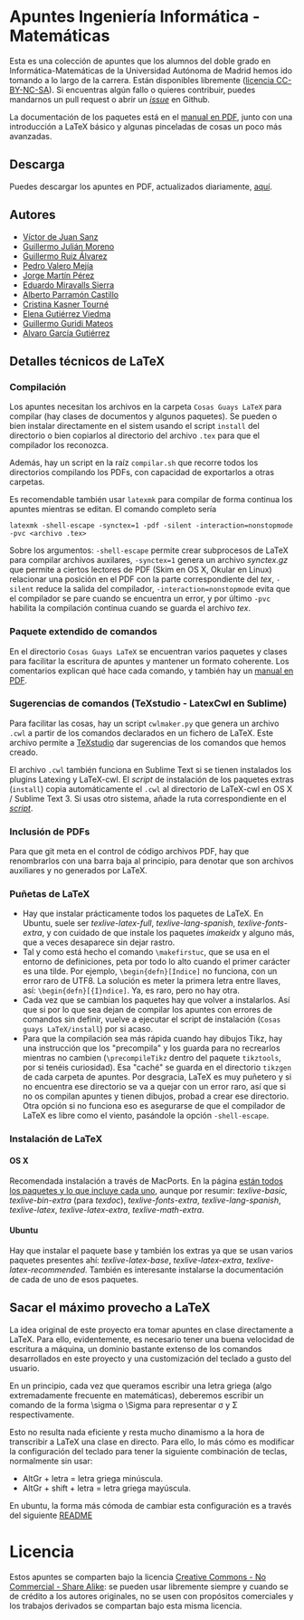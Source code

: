 # Apuntes Ingeniería Informática - Matemáticas

Esta es una colección de apuntes que los alumnos del doble grado en Informática-Matemáticas de la Universidad Autónoma de Madrid hemos ido tomando a lo largo de la carrera. Están disponibles libremente ([licencia CC-BY-NC-SA](#licencia)). Si encuentras algún fallo o quieres contribuir, puedes mandarnos un pull request o abrir un [_issue_](https://github.com/VicDeJuan/Apuntes/issues) en Github.

La documentación de los paquetes está en el [manual en PDF](https://github.com/VicdeJuan/Apuntes/raw/master/Cosas%20guays%20LaTeX/Manual/_Manual.pdf), junto con una introducción a LaTeX básico y algunas pinceladas de cosas un poco más avanzadas.

## Descarga

Puedes descargar los apuntes en PDF, actualizados diariamente, [aquí](https://www.dropbox.com/sh/kbymf37cykz77ha/AADuRd3CoU6UUCZMtK0GdEtPa?dl=0).

## Autores

* [Víctor de Juan Sanz](http://github.com/VicDeJuan)
* [Guillermo Julián Moreno](http://github.com/gjulianm)
* [Guillermo Ruiz Álvarez](http://github.com/guillermoruizalv)
* [Pedro Valero Mejía](http://github.com/pevalme)
* [Jorge Martín Pérez](https://github.com/MartinPJorge)
* [Eduardo Miravalls Sierra](https://github.com/EduardoMiravalls)
* [Alberto Parramón Castillo](https://github.com/AlbertoParramon)
* [Cristina Kasner Tourné](https://github.com/ckasner)
* [Elena Gutiérrez Viedma](https://github.com/elenagutiv)
* [Guillermo Guridi Mateos](https://github.com/erpheus)
* [Alvaro García Gutiérrez](https://github.com/bl4ckwolf)

## Detalles técnicos de LaTeX

### Compilación

Los apuntes necesitan los archivos en la carpeta `Cosas Guays LaTeX` para compilar (hay clases de documentos y algunos paquetes). Se pueden o bien instalar directamente en el sistem usando el script `install` del directorio o bien copiarlos al directorio del archivo `.tex` para que el compilador los reconozca.

Además, hay un script en la raíz `compilar.sh` que recorre todos los directorios compilando los PDFs, con capacidad de exportarlos a otras carpetas.

Es recomendable también usar `latexmk` para compilar de forma continua los apuntes mientras se editan. El comando completo sería

```
latexmk -shell-escape -synctex=1 -pdf -silent -interaction=nonstopmode -pvc <archivo .tex>
```

Sobre los argumentos: `-shell-escape` permite crear subprocesos de LaTeX para compilar archivos auxilares, `-synctex=1` genera un archivo _synctex.gz_ que permite a ciertos lectores de PDF (Skim en OS X, Okular en Linux) relacionar una posición en el PDF con la parte correspondiente del _tex_, `-silent` reduce la salida del compilador, `-interaction=nonstopmode` evita que el compilador se pare cuando se encuentra un error, y por último `-pvc` habilita la compilación continua cuando se guarda el archivo _tex_.

### Paquete extendido de comandos

En el directorio `Cosas Guays LaTeX` se encuentran varios paquetes y clases para facilitar la escritura de apuntes y mantener un formato coherente. Los comentarios explican qué hace cada comando, y también hay un [manual en PDF](https://github.com/VicdeJuan/Apuntes/raw/master/Cosas%20guays%20LaTeX/Manual/_Manual.pdf).

### Sugerencias de comandos (TeXstudio - LatexCwl en Sublime)

Para facilitar las cosas, hay un script `cwlmaker.py` que genera un archivo `.cwl` a partir de los comandos declarados en un fichero de LaTeX. Este archivo permite a [TeXstudio](http://texstudio.sourceforge.net/) dar sugerencias de los comandos que hemos creado.

El archivo `.cwl` también funciona en Sublime Text si se tienen instalados los plugins Latexing y LaTeX-cwl. El _script_ de instalación de los paquetes extras (`install`) copia automáticamente el `.cwl` al directorio de LaTeX-cwl en OS X / Sublime Text 3. Si usas otro sistema, añade la ruta correspondiente en el [_script_](https://github.com/VicdeJuan/Apuntes/blob/master/Cosas%20guays%20LaTeX/install).

### Inclusión de PDFs

Para que git meta en el control de código archivos PDF, hay que renombrarlos con una barra baja al principio, para denotar que son archivos auxiliares y no generados por LaTeX.

### Puñetas de LaTeX

* Hay que instalar prácticamente todos los paquetes de LaTeX. En Ubuntu, suele ser _texlive-latex-full_, _texlive-lang-spanish_, _texlive-fonts-extra_, y con cuidado de que instale los paquetes _imakeidx_ y alguno más, que a veces desaparece sin dejar rastro.
* Tal y como está hecho el comando `\makefirstuc`, que se usa en el entorno de definiciones, peta por todo lo alto cuando el primer carácter es una tilde. Por ejemplo, `\begin{defn}[Índice]` no funciona, con un error raro de UTF8. La solución es meter la primera letra entre llaves, así: `\begin{defn}[{Í}ndice]`. Ya, es raro, pero no hay otra.
* Cada vez que se cambian los paquetes hay que volver a instalarlos. Así que si por lo que sea dejan de compilar los apuntes con errores de comandos sin definir, vuelve a ejecutar el script de instalación (`Cosas guays LaTeX/install`) por si acaso.
* Para que la compilación sea más rápida cuando hay dibujos Tikz, hay una instrucción que los "precompila" y los guarda para no recrearlos mientras no cambien (`\precompileTikz` dentro del paquete `tikztools`, por si tenéis curiosidad). Esa "caché" se guarda en el directorio `tikzgen` de cada carpeta de apuntes. Por desgracia, LaTeX es muy puñetero y si no encuentra ese directorio se va a quejar con un error raro, así que si no os compilan apuntes y tienen dibujos, probad a crear ese directorio. Otra opción si no funciona eso es asegurarse de que el compilador de LaTeX es libre como el viento, pasándole la opción `-shell-escape`.

### Instalación de LaTeX

#### OS X

Recomendada instalación a través de MacPorts. En la página [están todos los paquetes y lo que incluye cada uno](https://trac.macports.org/wiki/TeXLivePackages), aunque por resumir: _texlive-basic, texlive-bin-extra_ (para _texdoc_), _texlive-fonts-extra_, _texlive-lang-spanish_, _texlive-latex_, _texlive-latex-extra_, _texlive-math-extra_.

#### Ubuntu

Hay que instalar el paquete base y también los extras ya que se usan varios paquetes presentes ahí: _texlive-latex-base_, _texlive-latex-extra_, _texlive-latex-recommended_. También es interesante instalarse la documentación de cada de uno de esos paquetes.


## Sacar el máximo provecho a LaTeX

La idea original de este proyecto era tomar apuntes en clase directamente a LaTeX. Para ello, evidentemente, es necesario tener una buena velocidad de escritura a máquina, un dominio bastante extenso de los comandos desarrollados en este proyecto y una customización del teclado a gusto del usuario.

En un principio, cada vez que queramos escribir una letra griega (algo extremadamente frecuente en matemáticas), deberemos escribir un comando de la forma \sigma o \Sigma para representar σ y Σ respectivamente.

Esto no resulta nada eficiente y resta mucho dinamismo a la hora de transcribir a LaTeX una clase en directo. Para ello, lo más cómo es modificar la configuración del teclado para tener la siguiente combinación de teclas, normalmente sin usar:

* AltGr + letra = letra griega minúscula.
* AltGr + shift + letra = letra griega mayúscula.

En ubuntu, la forma más cómoda de cambiar esta configuración es a través del siguiente [README](https://github.com/VicdeJuan/puntes/tree/master/Cosas%20guays%20LaTeX/ConfiguracionTeclado)

# Licencia

Estos apuntes se comparten bajo la licencia [Creative Commons - No Commercial - Share Alike](http://creativecommons.org/licenses/by-nc-sa/4.0/legalcode): se pueden usar libremente siempre y cuando se de crédito a los autores originales, no se usen con propósitos comerciales y los trabajos derivados se compartan bajo esta misma licencia.
